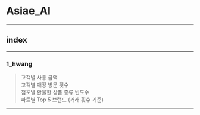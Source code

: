 # Asiae_AI
***
## index
***
### 1_hwang
> 고객별 사용 금액<br>
> 고객별 매장 방문 횟수<br>
> 점포별 환불한 상품 종류 빈도수<br>
> 파트별 Top 5 브랜드 (거래 횟수 기준)<br>
***
